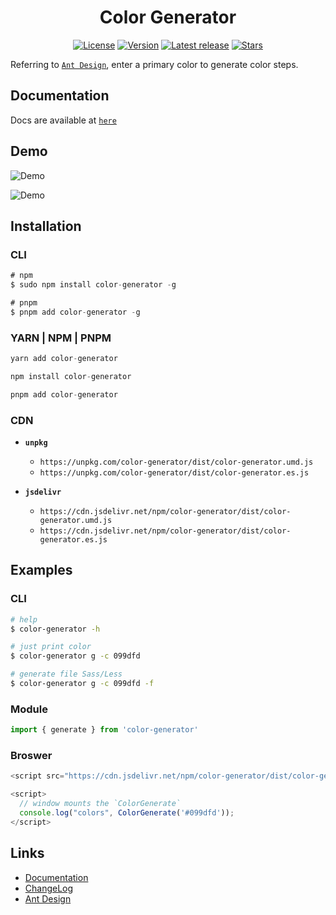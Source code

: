 <h1 align="center">Color Generator</h1>
<p align="center">
   <a href="https://www.npmjs.com/package/color-generator"><img src="https://img.shields.io/github/license/Johnson-hd/color-generator?color=%231890FF&style=flat-square" alt="License"></a>
  <a href="https://www.npmjs.com/package/color-generator"><img src="https://img.shields.io/badge/node->=14.x-brightgreen.svg" alt="Version"></a>
  <a href="https://github.com/Johnson-hd/color-generator/releases/latest"><img src="https://img.shields.io/github/v/release/Johnson-hd/color-generator" alt="Latest release"></a>
  <a href="https://github.com/Johnson-hd/color-generator"><img src="https://img.shields.io/github/stars/Johnson-hd/color-generator?color=%231890FF&style=flat-square" alt="Stars"></a>
</p>

Referring to [`Ant Design`](https://ant.design/docs/spec/colors-cn), enter a primary color to generate color steps.

## Documentation

Docs are available at [`here`](https://color-generator-docs.sh2.agoralab.co)

## Demo

![Demo](https://web-cdn.agora.io/color-generator/static/show-cli.gif)

![Demo](https://web-cdn.agora.io/color-generator/static/show.gif)

## Installation

### CLI

```javascript
# npm
$ sudo npm install color-generator -g

# pnpm
$ pnpm add color-generator -g
```

### YARN | NPM | PNPM

```javascript
yarn add color-generator

npm install color-generator

pnpm add color-generator
```

### CDN

- **`unpkg`**
  - `https://unpkg.com/color-generator/dist/color-generator.umd.js`
  - `https://unpkg.com/color-generator/dist/color-generator.es.js`

- **`jsdelivr`**
  - `https://cdn.jsdelivr.net/npm/color-generator/dist/color-generator.umd.js`
  - `https://cdn.jsdelivr.net/npm/color-generator/dist/color-generator.es.js`

## Examples

### CLI

```bash
# help
$ color-generator -h

# just print color
$ color-generator g -c 099dfd

# generate file Sass/Less
$ color-generator g -c 099dfd -f
```

### Module

```javascript
import { generate } from 'color-generator'
```

### Broswer

```javascript
<script src="https://cdn.jsdelivr.net/npm/color-generator/dist/color-generator.umd.js"></script>

<script>
  // window mounts the `ColorGenerate`
  console.log("colors", ColorGenerate('#099dfd'));
</script>
```

## Links

- [Documentation](https://color-generator-docs.sh2.agoralab.co/#/)
- [ChangeLog](https://github.com/Johnson-hd/color-generator/blob/master/CHANGELOG.md)
- [Ant Design](https://ant.design/docs/spec/colors-cn)
